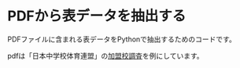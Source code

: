 # PDFから表データを抽出する

PDFファイルに含まれる表データをPythonで抽出するためのコードです。

pdfは「日本中学校体育連盟」の[加盟校調査](https://nippon-chutairen.or.jp/data/)を例にしています。


